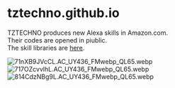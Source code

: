# tztechno.github.io

TZTECHNO produces new Alexa skills in Amazon.com.\
Their codes are opened in piublic.\
The skill libraries are [here](https://amzn.to/2X4JqEN).

![71nXB9JVcCL._AC_UY436_FMwebp_QL65_.webp](:storage/c97ce2c4-9f9a-44b2-9a57-3781facd40c2/8d53733c.webp)
![717OZcvvlhL._AC_UY436_FMwebp_QL65_.webp](:storage/c97ce2c4-9f9a-44b2-9a57-3781facd40c2/066f7e60.webp)
![814CdzNBg9L._AC_UY436_FMwebp_QL65_.webp](:storage/c97ce2c4-9f9a-44b2-9a57-3781facd40c2/0fd8e6f6.webp)
